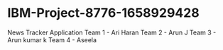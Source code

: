 # IBM-Project-8776-1658929428
News Tracker Application
Team 1 - Ari Haran 
Team 2 - Arun J
Team 3 - Arun kumar k
Team 4 - Aseela 
